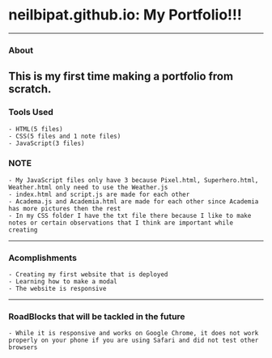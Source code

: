 # neilbipat.github.io: My Portfolio!!!

----

### About 

This is my first time making a portfolio from scratch. 
---

### Tools Used

    - HTML(5 files)
    - CSS(5 files and 1 note files)
    - JavaScript(3 files)

### NOTE

    - My JavaScript files only have 3 because Pixel.html, Superhero.html, Weather.html only need to use the Weather.js
    - index.html and script.js are made for each other
    - Academa.js and Academia.html are made for each other since Academia has more pictures then the rest
    - In my CSS folder I have the txt file there because I like to make notes or certain observations that I think are important while creating 

----

### Acomplishments 

    - Creating my first website that is deployed
    - Learning how to make a modal 
    - The website is responsive

----

### RoadBlocks that will be tackled in the future

    - While it is responsive and works on Google Chrome, it does not work properly on your phone if you are using Safari and did not test other browsers